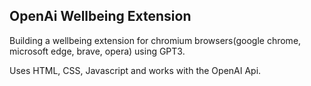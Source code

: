 ## OpenAi Wellbeing Extension

Building a wellbeing extension for chromium browsers(google chrome, microsoft edge, brave, opera) using GPT3.

Uses HTML, CSS, Javascript and works with the OpenAI Api.